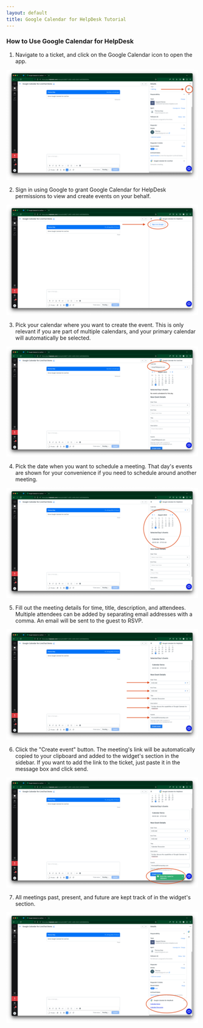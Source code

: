 ```yaml
---
layout: default
title: Google Calendar for HelpDesk Tutorial
---
```


### How to Use Google Calendar for HelpDesk

1. Navigate to a ticket, and click on the Google Calendar icon to open the app.

![Screenshot of Google for HelpDesk icon](/assets/img/google-for-helpdesk-init.png)

2. Sign in using Google to grant Google Calendar for HelpDesk permissions to view and create events on your behalf.

![Screenshot of Google for HelpDesk icon](/assets/img/google-for-helpdesk-signin.png)

3. Pick your calendar where you want to create the event. This is only relevant if you are part of multiple calendars, and your primary calendar will automatically be selected.

![Screenshot of Google for HelpDesk icon](/assets/img/google-for-helpdesk-calendar-select.png)

4. Pick the date when you want to schedule a meeting. That day's events are shown for your convenience if you need to schedule around another meeting.

![Screenshot of Google for HelpDesk icon](/assets/img/google-for-helpdesk-calendar.png)

5. Fill out the meeting details for time, title, description, and attendees. Multiple attendees can be added by separating email addresses with a comma. An email will be sent to the guest to RSVP.

![Screenshot of Google for HelpDesk icon](/assets/img/google-for-helpdesk-details.png)

6. Click the "Create event" button. The meeting's link will be automatically copied to your clipboard and added to the widget's section in the sidebar. If you want to add the link to the ticket, just paste it in the message box and click send.

![Screenshot of Google for HelpDesk icon](/assets/img/google-for-helpdesk-successful.png)

7. All meetings past, present, and future are kept track of in the widget's section.

![Screenshot of Google for HelpDesk icon](/assets/img/google-for-helpdesk-section-update.png)
